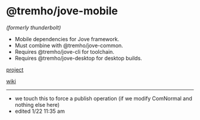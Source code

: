 # @tremho/jove-mobile
_(formerly thunderbolt)_

- Mobile dependencies for Jove framework. 
- Must combine with @tremho/jove-common. 
- Requires @tremho/jove-cli for toolchain. 
- Requires @tremho/jove-desktop for desktop builds. 

[project](https://github.com/tremho/thunderbolt-common/projects/1)

[wiki](https://github.com/tremho/thunderbolt-common/wiki)

---
- we touch this to force a publish operation (if we modify ComNormal and nothing else here)
- edited 1/22 11:35 am  
